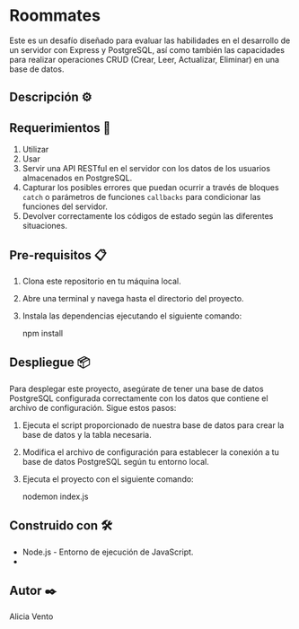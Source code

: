 # Roommates

Este es un desafío diseñado para evaluar las habilidades en el desarrollo de un servidor con Express y PostgreSQL, así como también las capacidades para realizar operaciones CRUD (Crear, Leer, Actualizar, Eliminar) en una base de datos.

## Descripción ⚙️



## Requerimientos 🚀

1. Utilizar 
2. Usar 
3. Servir una API RESTful en el servidor con los datos de los usuarios almacenados en PostgreSQL.
4. Capturar los posibles errores que puedan ocurrir a través de bloques `catch` o parámetros de funciones `callbacks` para condicionar las funciones del servidor.
5. Devolver correctamente los códigos de estado según las diferentes situaciones.

## Pre-requisitos 📋

1. Clona este repositorio en tu máquina local.
2. Abre una terminal y navega hasta el directorio del proyecto.
3. Instala las dependencias ejecutando el siguiente comando:

   npm install

## Despliegue 📦

Para desplegar este proyecto, asegúrate de tener una base de datos PostgreSQL configurada correctamente con los datos que contiene el archivo de configuración. Sigue estos pasos:

1. Ejecuta el script proporcionado de nuestra base de datos para crear la base de datos y la tabla necesaria.
2. Modifica el archivo de configuración para establecer la conexión a tu base de datos PostgreSQL según tu entorno local.
3. Ejecuta el proyecto con el siguiente comando:

   nodemon index.js

## Construido con 🛠️

- Node.js - Entorno de ejecución de JavaScript.
- 

## Autor ✒️

Alicia Vento